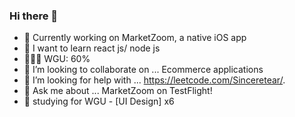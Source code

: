 ### Hi there 👋
- 🔭  Currently working on MarketZoom, a native iOS app
- 🌱  I want to learn react js/ node js
- 👨🏽‍🏫  WGU: 60%
- 👯  I’m looking to collaborate on ... Ecommerce applications
- 🤔  I’m looking for help with ... https://leetcode.com/Sinceretear/.
- 💬 Ask me about ... MarketZoom on TestFlight!
- 🤔 studying for WGU - [UI Design] x6
<!--
**Sinceretear/Sinceretear** is a ✨ _special_ ✨ repository because its `README.md` (this file) appears on your GitHub profile.

Here are some ideas to get you started:


- 👯 I’m looking to collaborate on ...
- 🤔 I’m looking for help with ...
- 💬 Ask me about ...
- 📫 How to reach me: ...

- ⚡ Fun fact: ...
-->

